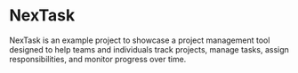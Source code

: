 # NexTask
NexTask is an example project to showcase a project management tool designed to help teams and individuals track projects, manage tasks, assign responsibilities, and monitor progress over time.

